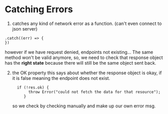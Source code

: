 # Catching Errors

1. catches any kind of network error as a function. (can't even connect to json server)

```
.catch((err) => {
})

```

however if we have request denied, endpoints not existing... The same method won't be valid anymore, so, we need to check that response object has the **right state** because there will still be the same object sent back.

2. the OK property
   this says about whether the response object is okay, if it is false meaning the endpoint does not exist.

   ```
     if (!res.ok) {
          throw Error("could not fetch the data for that resource");
        }
   ```

   so we check by checking manually and make up our own error msg.

